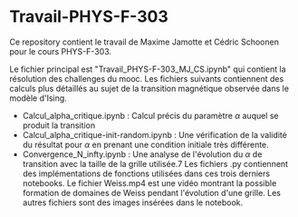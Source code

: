 # Travail-PHYS-F-303

Ce repository contient le travail de Maxime Jamotte et Cédric Schoonen pour le cours PHYS-F-303. 

Le fichier principal est "Travail_PHYS-F-303_MJ_CS.ipynb" qui contient la résolution des challenges du mooc.
Les fichiers suivants contiennent des calculs plus détaillés au sujet de la transition magnétique observée dans le modèle d'Ising.
- Calcul_alpha_critique.ipynb :   Calcul précis du paramètre $\alpha$ auquel se produit la transition
- Calcul_alpha_critique-init-random.ipynb :   Une vérification de la validité du résultat pour $\alpha$ 
                                              en prenant une condition initiale très différente.
- Convergence_N_infty.ipynb :   Une analyse de l'évolution du $\alpha$ de transition avec la taille de la grille utilisée.7
Les fichiers .py contiennent des implémentations de fonctions utilisées dans ces trois derniers notebooks.
Le fichier Weiss.mp4 est une vidéo montrant la possible formation de domaines de Weiss pendant l'évolution d'une grille.
Les autres fichiers sont des images insérées dans le notebook.
